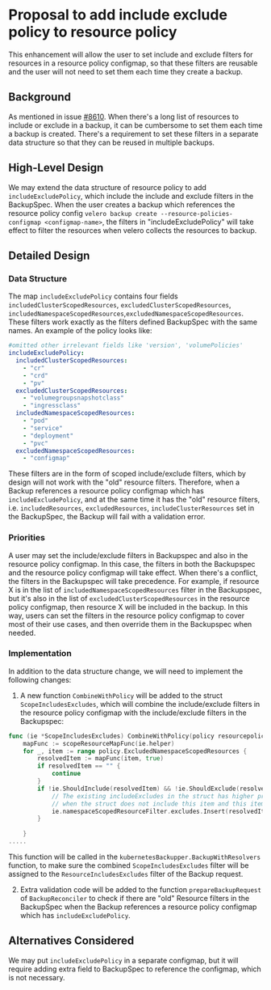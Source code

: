 # Proposal to add include exclude policy to resource policy

This enhancement will allow the user to set include and exclude filters for resources in a resource policy configmap, so that
these filters are reusable and the user will not need to set them each time they create a backup.

## Background
As mentioned in issue [#8610](https://github.com/vmware-tanzu/velero/issues/8610).  When there's a long list of resources 
to include or exclude in a backup, it can be cumbersome to set them each time a backup is created.  There's a requirement to
set these filters in a separate data structure so that they can be reused in multiple backups.

## High-Level Design
We may extend the data structure of resource policy to add `includeExcludePolicy`, which include the include and exclude filters 
in the BackupSpec.  When the user creates a backup which references the resource policy config `velero backup create --resource-policies-configmap <configmap-name>`,
the filters in "includeExcludePolicy" will take effect to filter the resources when velero collects the resources to backup.

## Detailed Design

### Data Structure
The map `includeExcludePolicy` contains four fields `includedClusterScopedResources`, `excludedClusterScopedResources`, 
`includedNamespaceScopedResources`,`excludedNamespaceScopedResources`.  These filters work exactly as the filters defined BackupSpec with
the same names.  An example of the policy looks like:
```yaml
#omitted other irrelevant fields like 'version', 'volumePolicies'
includeExcludePolicy:
  includedClusterScopedResources:
    - "cr"
    - "crd"
    - "pv"
  excludedClusterScopedResources:
    - "volumegroupsnapshotclass"
    - "ingressclass"
  includedNamespaceScopedResources:
    - "pod"
    - "service"
    - "deployment"
    - "pvc"
  excludedNamespaceScopedResources:
    - "configmap"
```
These filters are in the form of scoped include/exclude filters, which by design will not work with the "old" resource filters.
Therefore, when a Backup references a resource policy configmap which has `includeExcludePolicy`, and at the same time it has 
the "old" resource filters, i.e. `includedResources`, `excludedResources`, `includeClusterResources` set in the BackupSpec, the
Backup will fail with a validation error.

### Priorities 
A user may set the include/exclude filters in Backupspec and also in the resource policy configmap.  In this case, the filters 
in both the Backupspec and the resource policy configmap will take effect.  When there's a conflict, the filters in the Backupspec 
will take precedence.  For example, if resource X is in the list of `includedNamespaceScopedResources` filter in the Backupspec, but 
it's also in the list of `excludedClusterScopedResources` in the resource policy configmap, then resource X will be included in the backup.
In this way, users can set the filters in the resource policy configmap to cover most of their use cases, and then override them 
in the Backupspec when needed.

### Implementation
In addition to the data structure change, we will need to implement the following changes:
1. A new function `CombineWithPolicy` will be added to the struct `ScopeIncludesExcludes`, which will combine the include/exclude filters
in the resource policy configmap with the include/exclude filters in the Backupspec:  
```go
func (ie *ScopeIncludesExcludes) CombineWithPolicy(policy resourcepolicies.IncludeExcludePolicy) {
	mapFunc := scopeResourceMapFunc(ie.helper)
	for _, item := range policy.ExcludedNamespaceScopedResources {
		resolvedItem := mapFunc(item, true)
		if resolvedItem == "" {
			continue
		}
		if !ie.ShouldInclude(resolvedItem) && !ie.ShouldExclude(resolvedItem) {
			// The existing includeExcludes in the struct has higher priority, therefore, we should only add the item to the filter
			// when the struct does not include this item and this item is not yet in the excludes filter.
			ie.namespaceScopedResourceFilter.excludes.Insert(resolvedItem)
		}
		
	}
.....
```
This function will be called in the `kubernetesBackupper.BackupWithResolvers` function, to make sure the combined `ScopeIncludesExcludes` 
filter will be assigned to the `ResourceIncludesExcludes` filter of the Backup request.

2. Extra validation code will be added to the function `prepareBackupRequest` of `BackupReconciler` to check if there are "old"
Resource filters in the BackupSpec when the Backup references a resource policy configmap which has `includeExcludePolicy`.

## Alternatives Considered
We may put `includeExcludePolicy` in a separate configmap, but it will require adding extra field to BackupSpec to reference the configmap,
which is not necessary.
